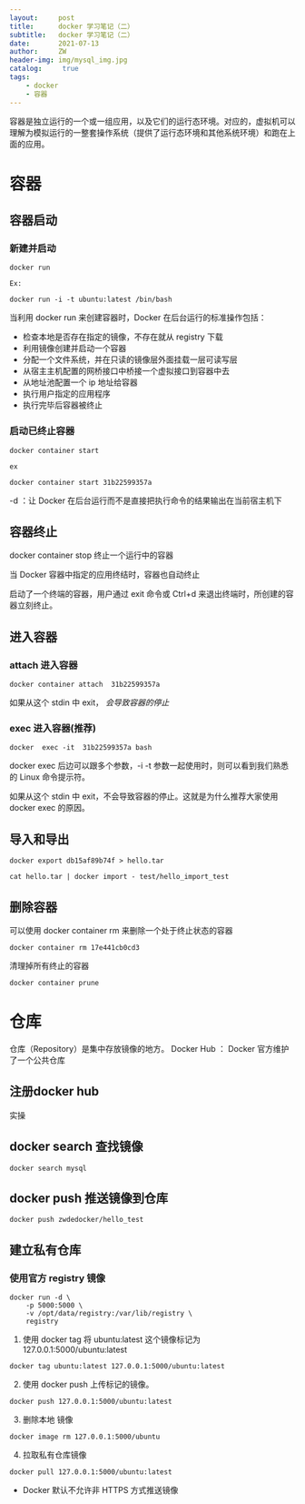 ```yaml
---
layout:     post
title:      docker 学习笔记（二）
subtitle:   docker 学习笔记（二）
date:       2021-07-13
author:     ZW
header-img: img/mysql_img.jpg
catalog: 	 true
tags:
    - docker
    - 容器
---
```



容器是独立运行的一个或一组应用，以及它们的运行态环境。对应的，虚拟机可以理解为模拟运行的一整套操作系统（提供了运行态环境和其他系统环境）和跑在上面的应用。

# 容器

## 容器启动

### 新建并启动
```shell script
docker run

Ex:

docker run -i -t ubuntu:latest /bin/bash
```

当利用 docker run 来创建容器时，Docker 在后台运行的标准操作包括：
* 检查本地是否存在指定的镜像，不存在就从 registry 下载
* 利用镜像创建并启动一个容器
* 分配一个文件系统，并在只读的镜像层外面挂载一层可读写层
* 从宿主主机配置的网桥接口中桥接一个虚拟接口到容器中去
* 从地址池配置一个 ip 地址给容器
* 执行用户指定的应用程序
* 执行完毕后容器被终止 

### 启动已终止容器
```shell script
docker container start

ex

docker container start 31b22599357a
```


-d ：让 Docker 在后台运行而不是直接把执行命令的结果输出在当前宿主机下


##  容器终止

docker container stop 终止一个运行中的容器

当 Docker 容器中指定的应用终结时，容器也自动终止

启动了一个终端的容器，用户通过 exit 命令或 Ctrl+d 来退出终端时，所创建的容器立刻终止。


## 进入容器

### attach 进入容器
```shell script
docker container attach  31b22599357a
```
 如果从这个 stdin 中 exit， _会导致容器的停止_

### exec 进入容器(推荐)
```shell script
docker  exec -it  31b22599357a bash
```

docker exec 后边可以跟多个参数，-i -t 参数一起使用时，则可以看到我们熟悉的 Linux 命令提示符。

如果从这个 stdin 中 exit，不会导致容器的停止。这就是为什么推荐大家使用 docker exec 的原因。


## 导入和导出
```shell script
docker export db15af89b74f > hello.tar

cat hello.tar | docker import - test/hello_import_test
```

## 删除容器

可以使用 docker container rm 来删除一个处于终止状态的容器

```shell script
docker container rm 17e441cb0cd3
```

清理掉所有终止的容器

```shell script
docker container prune
```

# 仓库
仓库（Repository）是集中存放镜像的地方。
Docker Hub ： Docker 官方维护了一个公共仓库

## 注册docker hub
实操

## docker search 查找镜像
```shell script
docker search mysql
```
## docker push 推送镜像到仓库
```shell script
docker push zwdedocker/hello_test
```

## 建立私有仓库
### 使用官方 registry 镜像

```shell script
docker run -d \
    -p 5000:5000 \
    -v /opt/data/registry:/var/lib/registry \
    registry
```

1. 使用 docker tag 将 ubuntu:latest 这个镜像标记为 127.0.0.1:5000/ubuntu:latest
```shell script
docker tag ubuntu:latest 127.0.0.1:5000/ubuntu:latest
```

2. 使用 docker push 上传标记的镜像。
```shell script
docker push 127.0.0.1:5000/ubuntu:latest
```

3. 删除本地 镜像
```shell script
docker image rm 127.0.0.1:5000/ubuntu
```

4. 拉取私有仓库镜像
```shell script
docker pull 127.0.0.1:5000/ubuntu:latest
```

* Docker 默认不允许非 HTTPS 方式推送镜像

